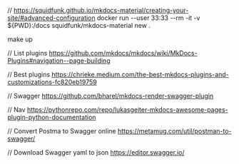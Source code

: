 // https://squidfunk.github.io/mkdocs-material/creating-your-site/#advanced-configuration
docker run --user 33:33 --rm -it -v ${PWD}:/docs squidfunk/mkdocs-material new .

make up

// List plugins
https://github.com/mkdocs/mkdocs/wiki/MkDocs-Plugins#navigation--page-building

// Best plugins
https://chrieke.medium.com/the-best-mkdocs-plugins-and-customizations-fc820eb19759

// Swagger
https://github.com/bharel/mkdocs-render-swagger-plugin

// Nav
https://pythonrepo.com/repo/lukasgeiter-mkdocs-awesome-pages-plugin-python-documentation

// Convert Postma to Swagger online
https://metamug.com/util/postman-to-swagger/

// Download Swagger yaml to json
https://editor.swagger.io/